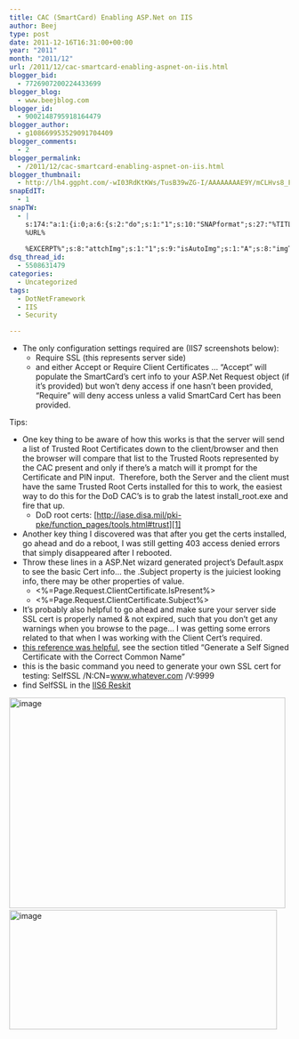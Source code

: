 ```yaml
---
title: CAC (SmartCard) Enabling ASP.Net on IIS
author: Beej
type: post
date: 2011-12-16T16:31:00+00:00
year: "2011"
month: "2011/12"
url: /2011/12/cac-smartcard-enabling-aspnet-on-iis.html
blogger_bid:
  - 7726907200224433699
blogger_blog:
  - www.beejblog.com
blogger_id:
  - 9002148795918164479
blogger_author:
  - g108669953529091704409
blogger_comments:
  - 2
blogger_permalink:
  - /2011/12/cac-smartcard-enabling-aspnet-on-iis.html
blogger_thumbnail:
  - http://lh4.ggpht.com/-wI03RdKtKWs/TusB39wZG-I/AAAAAAAAE9Y/mCLHvs8_Fzg/image_thumb%25255B5%25255D.png?imgmax=800
snapEdIT:
  - 1
snapTW:
  - |
    s:174:"a:1:{i:0;a:6:{s:2:"do";s:1:"1";s:10:"SNAPformat";s:27:"%TITLE%
    %URL%
    
    %EXCERPT%";s:8:"attchImg";s:1:"1";s:9:"isAutoImg";s:1:"A";s:8:"imgToUse";s:0:"";s:4:"doTW";s:1:"1";}}";
dsq_thread_id:
  - 5508631479
categories:
  - Uncategorized
tags:
  - DotNetFramework
  - IIS
  - Security

---
```

  * The only configuration settings required are (IIS7 screenshots below): 
      * Require SSL (this represents server side) 
      * and either Accept or Require Client Certificates … “Accept” will populate the SmartCard’s cert info to your ASP.Net Request object (if it’s provided) but won’t deny access if one hasn’t been provided, “Require” will deny access unless a valid SmartCard Cert has been provided. 

Tips:

  * One key thing to be aware of how this works is that the server will send a list of Trusted Root Certificates down to the client/browser and then the browser will compare that list to the Trusted Roots represented by the CAC present and only if there’s a match will it prompt for the Certificate and PIN input.&#160; Therefore, both the Server and the client must have the same Trusted Root Certs installed for this to work, the easiest way to do this for the DoD CAC’s is to grab the latest install_root.exe and fire that up. 
      * DoD root certs: [http://iase.disa.mil/pki-pke/function_pages/tools.html#trust][1] 
  * Another key thing I discovered was that after you get the certs installed, go ahead and do a reboot, I was still getting 403 access denied errors that simply disappeared after I rebooted. 
  * Throw these lines in a ASP.Net wizard generated project’s Default.aspx to see the basic Cert info… the .Subject property is the juiciest looking info, there may be other properties of value. 
      * <%=Page.Request.ClientCertificate.IsPresent%> 
      * <%=Page.Request.ClientCertificate.Subject%> 
  * It’s probably also helpful to go ahead and make sure your server side SSL cert is properly named & not expired, such that you don’t get any warnings when you browse to the page… I was getting some errors related to that when I was working with the Client Cert’s required.
  * <a href="http://www.sslshopper.com/article-how-to-create-a-self-signed-certificate-in-iis-7.html" target="_blank">this reference was helpful</a>, see the section titled “Generate a Self Signed Certificate with the Correct Common Name”
  * this is the basic command you need to generate your own SSL cert for testing: SelfSSL /N:CN=www.whatever.com /V:9999
  * find SelfSSL in the <a href="http://www.microsoft.com/download/en/confirmation.aspx?id=17275" target="_blank">IIS6 Reskit</a>

[<img style="background-image: none; border-right-width: 0px; padding-left: 0px; padding-right: 0px; display: inline; border-top-width: 0px; border-bottom-width: 0px; border-left-width: 0px; padding-top: 0px" title="image" border="0" alt="image" src="http://lh4.ggpht.com/-wI03RdKtKWs/TusB39wZG-I/AAAAAAAAE9Y/mCLHvs8_Fzg/image_thumb%25255B5%25255D.png?imgmax=800" width="496" height="379" />][2]&#160;[<img style="background-image: none; border-right-width: 0px; padding-left: 0px; padding-right: 0px; display: inline; border-top-width: 0px; border-bottom-width: 0px; border-left-width: 0px; padding-top: 0px" title="image" border="0" alt="image" src="http://lh5.ggpht.com/-gQf1ZE4EC0I/TusB5IFd5OI/AAAAAAAAE9o/hBD5diMpub4/image_thumb%25255B3%25255D.png?imgmax=800" width="481" height="215" />][3]

 [1]: http://iase.disa.mil/pki-pke/function_pages/tools.html#trust "http://iase.disa.mil/pki-pke/function_pages/tools.html#trust"
 [2]: http://lh3.ggpht.com/-KJPMlhOZEAY/TusB3J87fjI/AAAAAAAAE9U/3Lsup3GXUEo/s1600-h/image%25255B11%25255D.png
 [3]: http://lh6.ggpht.com/-S_lF7eqlF0s/TusB4TtN-lI/AAAAAAAAE9g/ZJ-3_bI61Aw/s1600-h/image%25255B7%25255D.png